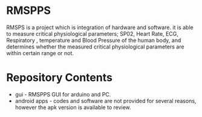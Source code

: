# RMSPPS

RMSPS is a project which is integration of hardware and software. it is able to measure critical physiological parameters; SP02, Heart Rate, ECG, Respiratory , temperature and Blood Pressure  of the human body, and determines whether the measured critical physiological parameters are within certain range or not.

# Repository Contents
+ gui - RMSPPS GUI for arduino and PC.
+ android apps - codes and software are not provided for several reasons, however the apk version is available to review.

